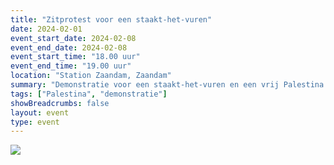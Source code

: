 ```yaml
---
title: "Zitprotest voor een staakt-het-vuren"
date: 2024-02-01
event_start_date: 2024-02-08
event_end_date: 2024-02-08
event_start_time: "18.00 uur"
event_end_time: "19.00 uur"
location: "Station Zaandam, Zaandam"
summary: "Demonstratie voor een staakt-het-vuren en een vrij Palestina."
tags: ["Palestina", "demonstratie"]
showBreadcrumbs: false
layout: event
type: event
---
```


![](/img/...)